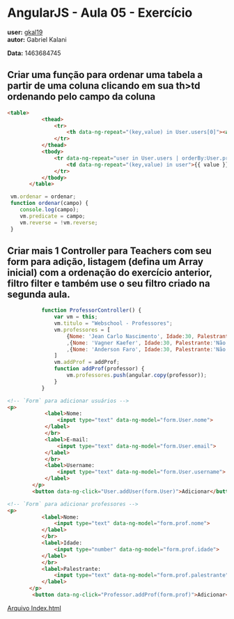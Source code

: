 # AngularJS - Aula 05 - Exercício  
**user:** [gkal19](https://github.com/gkal19)  
**autor:** Gabriel Kalani
 
**Data:** 1463684745 

## Criar uma função para ordenar uma tabela a partir de uma coluna clicando em sua th>td ordenando pelo campo da coluna
 ```html
 <table>
 			<thead>
 				<tr>
 					<th data-ng-repeat="(key,value) in User.users[0]"><a href="" data-ng-click="User.ordenar('key')">{{ key }}</a></th>
 				</tr>
 			</thead>
 			<tbody>
 				<tr data-ng-repeat="user in User.users | orderBy:User.predicate:User.reverse |filter:searchUser">
 					<td data-ng-repeat="(key,value) in user">{{ value }}</td>
 				</tr>
 			</tbody>
 		</table>
```
 
```js
 vm.ordenar = ordenar;
 function ordenar(campo) {
 	console.log(campo);
 	vm.predicate = campo;
 	vm.reverse = !vm.reverse;
 }
 ```
 
## Criar mais 1 Controller para Teachers com seu form para adição, listagem (defina um Array inicial) com a ordenação do exercício anterior, filtro filter e também use o seu filtro criado na segunda aula.

 ```js
 			function ProfessorController() {
 				var vm = this;
 				vm.titulo = "Webschool - Professores";
 				vm.professores = [
 					{Nome: 'Jean Carlo Nascimento', Idade:30, Palestrante: 'Sim'}
			      	,{Nome: 'Vagner Kaefer', Idade:30, Palestrante:'Não definido'}
			      	,{Nome: 'Anderson Faro', Idade:30, Palestrante:'Não definido'}
 				]
 				vm.addProf = addProf;
 				function addProf(professor) {
 					vm.professores.push(angular.copy(professor));
 				}
 			}
 ```
 
```html
<!-- `Form` para adicionar usuários -->
<p>
 			<label>Nome:
 				<input type="text" data-ng-model="form.User.nome">
 			</label>
 			</br>
 			<label>E-mail:
 				<input type="text" data-ng-model="form.User.email">
 			</label>
 			</br>
 			<label>Username:
 				<input type="text" data-ng-model="form.User.username">
 			</label>
 		</p>
 		<button data-ng-click="User.addUser(form.User)">Adicionar</button></br>
```
 

 ```html
 <!-- `Form` para adicionar professores -->
 <p>
 			<label>Nome:
 				<input type="text" data-ng-model="form.prof.nome">
 			</label>
 			</br>
 			<label>Idade:
 				<input type="number" data-ng-model="form.prof.idade">
 			</label>
 			</br>
 			<label>Palestrante:
 				<input type="text" data-ng-model="form.prof.palestrante">
 			</label>
 		</p>
 		 <button data-ng-click="Professor.addProf(form.prof)">Adicionar</button></br>
 ```
 
 [Arquivo Index.html](https://github.com/webschool-io/be-mean-instagram-angular1-exercises/blob/master/class-05/gkal19/index.html)
 
 